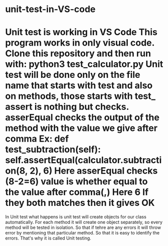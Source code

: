 # unit-test-in-VS-code
Unit test is working in VS Code
This program works in only visual code.
Clone this repository and then run with:
python3 test_calculator.py
Unit test will be done only on the file name that starts with test and also on methods, those starts with test_
assert is nothing but checks.
asserEqual checks the output of the method with the value we give after comma
Ex:
def test_subtraction(self):
        self.assertEqual(calculator.subtraction(8, 2), 6)
 Here asserEqual checks (8-2=6) value is whether equal to the value after comma(,) Here 6
 If they both matches then it gives OK
 ==========
 In Unit test what happens is unit test will create objects for our class automatically. For each method it will create one object separately, so every method will be tested in isolation.
 So that if tehre are any errors it will throw error by mentioning that particular method. So that it is easy to identify the errors.
 That's why it is called Unit testing.
